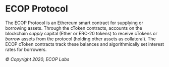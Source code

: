 ECOP Protocol
=================

The ECOP Protocol is an Ethereum smart contract for supplying or borrowing assets. Through the cToken contracts, accounts on the blockchain *supply* capital (Ether or ERC-20 tokens) to receive cTokens or *borrow* assets from the protocol (holding other assets as collateral). The ECOP cToken contracts track these balances and algorithmically set interest rates for borrowers.


_© Copyright 2020, ECOP Labs_
